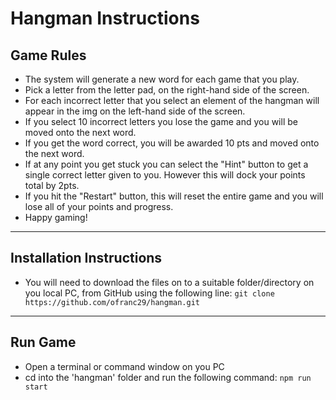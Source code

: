 # Hangman Instructions

## Game Rules

- The system will generate a new word for each game that you play.
- Pick a letter from the letter pad, on the right-hand side of the screen.
- For each incorrect letter that you select an element of the hangman will appear in the img on the left-hand side of the screen.
- If you select 10 incorrect letters you lose the game and you will be moved onto the next word.
- If you get the word correct, you will be awarded 10 pts and moved onto the next word.
- If at any point you get stuck you can select the "Hint" button to get a single correct letter given to you. However this will dock your points total by 2pts.
- If you hit the "Restart" button, this will reset the entire game and you will lose all of your points and progress.
- Happy gaming!

---

## Installation Instructions

- You will need to download the files on to a suitable folder/directory on you local PC, from GitHub using the following line:
    `git clone https://github.com/ofranc29/hangman.git`

---

## Run Game

- Open a terminal or command window on you PC
- cd into the 'hangman' folder and run the following command:
    `npm run start`